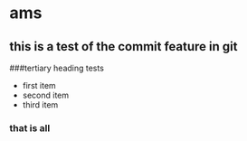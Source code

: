 # ams
## this is a test of the commit feature in git
###tertiary heading tests
* first item
* second item
* third item
### that is all
